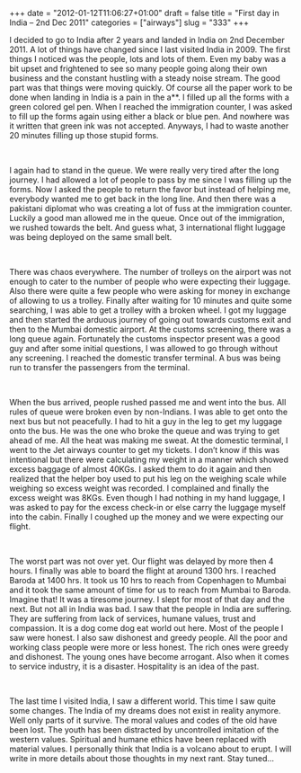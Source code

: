 +++
date = "2012-01-12T11:06:27+01:00"
draft = false
title = "First day in India – 2nd Dec 2011"
categories = ["airways"]
slug = "333"
+++

<p>I decided to go to India after 2 years and landed in India on 2nd December 2011. A lot of things have changed since I last visited India in 2009. The first things I noticed was the people, lots and lots of them. Even my baby was a bit upset and frightened to see so many people going along their own business and the constant hustling with a steady noise stream. The good part was that things were moving quickly. Of course all the paper work to be done when landing in India is a pain in the a**. I filled up all the forms with a green colored gel pen. When I reached the immigration counter, I was asked to fill up the forms again using either a black or blue pen. And nowhere was it written that green ink was not accepted. Anyways, I had to waste another 20 minutes filling up those stupid forms.</p>  <p>&#160;</p>  <p>I again had to stand in the queue. We were really very tired after the long journey. I had allowed a lot of people to pass by me since I was filling up the forms. Now I asked the people to return the favor but instead of helping me, everybody wanted me to get back in the long line. And then there was a pakistani diplomat who was creating a lot of fuss at the immigration counter. Luckily a good man allowed me in the queue. Once out of the immigration, we rushed towards the belt. And guess what, 3 international flight luggage was being deployed on the same small belt.</p>  <p>&#160;</p>  <p>There was chaos everywhere. The number of trolleys on the airport was not enough to cater to the number of people who were expecting their luggage. Also there were quite a few people who were asking for money in exchange of allowing to us a trolley. Finally after waiting for 10 minutes and quite some searching, I was able to get a trolley with a broken wheel. I got my luggage and then started the arduous journey of going out towards customs exit and then to the Mumbai domestic airport. At the customs screening, there was a long queue again. Fortunately the customs inspector present was a good guy and after some initial questions, I was allowed to go through without any screening. I reached the domestic transfer terminal. A bus was being run to transfer the passengers from the terminal.</p>  <p>&#160;</p>  <p>When the bus arrived, people rushed passed me and went into the bus. All rules of queue were broken even by non-Indians. I was able to get onto the next bus but not peacefully. I had to hit a guy in the leg to get my luggage onto the bus. He was the one who broke the queue and was trying to get ahead of me. All the heat was making me sweat. At the domestic terminal, I went to the Jet airways counter to get my tickets. I don’t know if this was intentional but there were calculating my weight in a manner which showed excess baggage of almost 40KGs. I asked them to do it again and then realized that the helper boy used to put his leg on the weighing scale while weighing so excess weight was recorded. I complained and finally the excess weight was 8KGs. Even though I had nothing in my hand luggage, I was asked to pay for the excess check-in or else carry the luggage myself into the cabin. Finally I coughed up the money and we were expecting our flight.</p>  <p>&#160;</p>  <p>The worst part was not over yet. Our flight was delayed by more then 4 hours. I finally was able to board the flight at around 1300 hrs. I reached Baroda at 1400 hrs. It took us 10 hrs to reach from Copenhagen to Mumbai and it took the same amount of time for us to reach from Mumbai to Baroda. Imagine that! It was a tiresome journey. I slept for most of that day and the next. But not all in India was bad. I saw that the people in India are suffering. They are suffering from lack of services, humane values, trust and compassion. It is a dog come dog eat world out here. Most of the people I saw were honest. I also saw dishonest and greedy people. All the poor and working class people were more or less honest. The rich ones were greedy and dishonest. The young ones have become arrogant. Also when it comes to service industry, it is a disaster. Hospitality is an idea of the past.</p>  <p>&#160;</p>  <p>The last time I visited India, I saw a different world. This time I saw quite some changes. The India of my dreams does not exist in reality anymore. Well only parts of it survive. The moral values and codes of the old have been lost. The youth has been distracted by uncontrolled imitation of the western values. Spiritual and humane ethics have been replaced with material values. I personally think that India is a volcano about to erupt. I will write in more details about those thoughts in my next rant. Stay tuned…</p>
